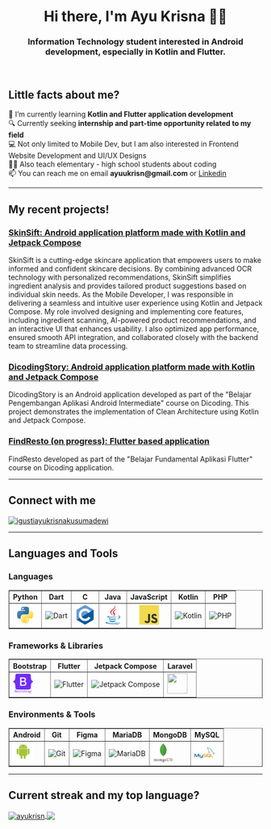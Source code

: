 <h1 align="center">Hi there, I'm Ayu Krisna 🍑🌿</h1>
<h3 align="center">Information Technology student interested in Android development, especially in Kotlin and Flutter.</h3> <br>


<h2>Little facts about me?</h2>
🌱 I’m currently learning <b>Kotlin and Flutter application development</b><br>
🔍 Currently seeking <b>internship and part-time opportunity related to my field</b><br>
💻 Not only limited to Mobile Dev, but I am also interested in Frontend Website Development and UI/UX Designs</b><br>
👩‍🏫 Also teach elementary - high school students about coding <br>
📫 You can reach me on email <b>ayuukrisn@gmail.com</b> or <a href="https://www.linkedin.com/in/igustiayukrisnakusumadewi/">Linkedin</a> <br>

<hr>

<h2>My recent projects!</h2>
<h3>
  <a href="https://github.com/skinsift/skinsift">SkinSift: Android application platform made with Kotlin and Jetpack Compose</a>
</h3>
SkinSift is a cutting-edge skincare application that empowers users to make informed and confident skincare decisions. By combining advanced OCR technology with personalized recommendations, SkinSift simplifies ingredient analysis and provides tailored product suggestions based on individual skin needs. As the Mobile Developer, I was responsible in delivering a seamless and intuitive user experience using Kotlin and Jetpack Compose. My role involved designing and implementing core features, including ingredient scanning, AI-powered product recommendations, and an interactive UI that enhances usability. I also optimized app performance, ensured smooth API integration, and collaborated closely with the backend team to streamline data processing.
<h3>
  <a href="https://github.com/ayukrisn/dicoding-story">DicodingStory: Android application platform made with Kotlin and Jetpack Compose</a>
</h3>
DicodingStory is an Android application developed as part of the "Belajar Pengembangan Aplikasi Android Intermediate" course on Dicoding. This project demonstrates the implementation of Clean Architecture using Kotlin and Jetpack Compose.
<h3>
  <a href="https://github.com/ayukrisn/find-resto">FindResto (on progress): Flutter based application </a>
</h3>
FindResto developed as part of the "Belajar Fundamental Aplikasi Flutter" course on Dicoding application.

<hr>

<h2 align="left">Connect with me</h2>
<p align="left">
<a href="https://linkedin.com/in/igustiayukrisnakusumadewi" target="blank"><img align="center" src="https://raw.githubusercontent.com/rahuldkjain/github-profile-readme-generator/master/src/images/icons/Social/linked-in-alt.svg" alt="igustiayukrisnakusumadewi" height="30" width="40" /></a>
</p>

<hr>

<h2 align="left">Languages and Tools</h2>
<h3>Languages</h3>
<table border="1" style="text-align: center">
  <tr>
    <th>Python</th>
    <th>Dart</th>
    <th>C</th>
    <th>Java</th>
    <th>JavaScript</th>
    <th>Kotlin</th>
    <th>PHP</th>
  </tr>
  <tr>
    <td><img src="https://raw.githubusercontent.com/devicons/devicon/master/icons/python/python-original.svg" alt="Python" width="40" height="40"/></td>
    <td><img src="https://www.vectorlogo.zone/logos/dartlang/dartlang-icon.svg" alt="Dart" width="40" height="40"/></td>
    <td><img src="https://raw.githubusercontent.com/devicons/devicon/master/icons/c/c-original.svg" alt="C" width="40" height="40"/></td>
    <td><img src="https://raw.githubusercontent.com/devicons/devicon/master/icons/java/java-original.svg" alt="Java" width="40" height="40"/></td>
    <td><img src="https://raw.githubusercontent.com/devicons/devicon/master/icons/javascript/javascript-original.svg" alt="JavaScript" width="40" height="40"/></td>
    <td><img src="https://www.vectorlogo.zone/logos/kotlinlang/kotlinlang-icon.svg" alt="Kotlin" width="40" height="40"/></td>
    <td><img src="https://www.vectorlogo.zone/logos/php/php-icon.svg" alt="PHP" width="40" height="40"/></td>
  </tr>
</table>

<h3>Frameworks & Libraries</h3>
<table border="1">
  <tr>
    <th>Bootstrap</th>
    <th>Flutter</th>
    <th>Jetpack Compose</th>
    <th>Laravel</th>
  </tr>
  <tr>
    <td><img src="https://raw.githubusercontent.com/devicons/devicon/master/icons/bootstrap/bootstrap-plain-wordmark.svg" alt="Bootstrap" width="40" height="40"/></td>
    <td><img src="https://www.vectorlogo.zone/logos/flutterio/flutterio-icon.svg" alt="Flutter" width="40" height="40"/></td>
    <td><img src="https://user-images.githubusercontent.com/29678011/201169741-7f95aae5-4cf7-462c-8cbd-e4dc5b0b2346.svg" alt="Jetpack Compose" width="40" height="40"/></td>
 <td><img src="https://www.vectorlogo.zone/logos/laravel/laravel-icon.svg" width="40" height="40"/></td>
  </tr>
</table>

<h3>Environments & Tools</h3>
<table border="1">
  <tr>
    <th>Android</th>
    <th>Git</th>
    <th>Figma</th>
    <th>MariaDB</th>
    <th>MongoDB</th>
    <th>MySQL</th>
    
  </tr>
  <tr>
    <td><img src="https://raw.githubusercontent.com/devicons/devicon/master/icons/android/android-original-wordmark.svg" alt="Android" width="40" height="40"/></td>
    <td><img src="https://www.vectorlogo.zone/logos/git-scm/git-scm-icon.svg" alt="Git" width="40" height="40"/></td>
    <td><img src="https://www.vectorlogo.zone/logos/figma/figma-icon.svg" alt="Figma" width="40" height="40"/></td>
    <td><img src="https://www.vectorlogo.zone/logos/mariadb/mariadb-icon.svg" alt="MariaDB" width="40" height="40"/></td>
    <td><img src="https://raw.githubusercontent.com/devicons/devicon/master/icons/mongodb/mongodb-original-wordmark.svg" alt="MongoDB" width="40" height="40"/></td>
    <td><img src="https://raw.githubusercontent.com/devicons/devicon/master/icons/mysql/mysql-original-wordmark.svg" alt="MySQL" width="40" height="40"/></td>
     
  </tr>
</table>


<hr>
<h2 align="left">Current streak and my top language?</h2>
<a href="https://github.com/anuraghazra/github-readme-stats">
 <img height=200 align="center" src="https://github-readme-streak-stats.herokuapp.com/?user=ayukrisn&" alt="ayukrisn" />
</a>
<a href="https://github.com/anuraghazra/convoychat">
  <img height=200 align="center" src="https://github-readme-stats.vercel.app/api/top-langs/?username=ayukrisn&layout=compact&langs_count=8&card_width=320" />
</a>
